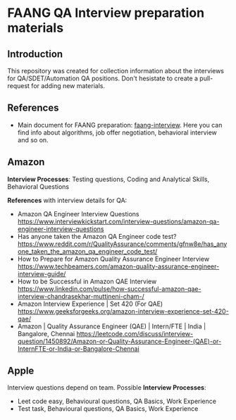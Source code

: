 # FAANG QA Interview preparation materials

## Introduction
This repository was created for collection information about the interviews for QA/SDET/Automation QA positions. Don't hesistate to create a pull-request for adding new materials.

## References
- Main document for FAANG preparation: [faang-interview](https://github.com/faang-interview/faang-interview.github.io). Here you can find info about algorithms, job offer negotiation, behavioral interview and so on.

## Amazon
**Interview Processes**:
Testing questions, Coding and Analytical Skills, Behavioral Questions

**References** with interview details for QA:
- Amazon QA Engineer Interview Questions https://www.interviewkickstart.com/interview-questions/amazon-qa-engineer-interview-questions 
- Has anyone taken the Amazon QA Engineer code test? https://www.reddit.com/r/QualityAssurance/comments/gfnw8e/has_anyone_taken_the_amazon_qa_engineer_code_test/ 
- How to Prepare for Amazon Quality Assurance Engineer Interview https://www.techbeamers.com/amazon-quality-assurance-engineer-interview-guide/ 
- How to be Successful in Amazon QAE Interview https://www.linkedin.com/pulse/how-successful-amazon-qae-interview-chandrasekhar-muttineni-cham-/ 
- Amazon Interview Experience | Set 420 (For QAE) https://www.geeksforgeeks.org/amazon-interview-experience-set-420-qae/ 
- Amazon | Quality Assurance Engineer (QAE) | Intern/FTE | India | Bangalore, Chennai https://leetcode.com/discuss/interview-question/1450892/Amazon-or-Quality-Assurance-Engineer-(QAE)-or-InternFTE-or-India-or-Bangalore-Chennai 


## Apple
Interview questions depend on team. Possible **Interview Processes**:
- Leet code easy, Behavioural questions, QA Basics, Work Experience
- Test task, Behavioural questions, QA Basics, Work Experience
